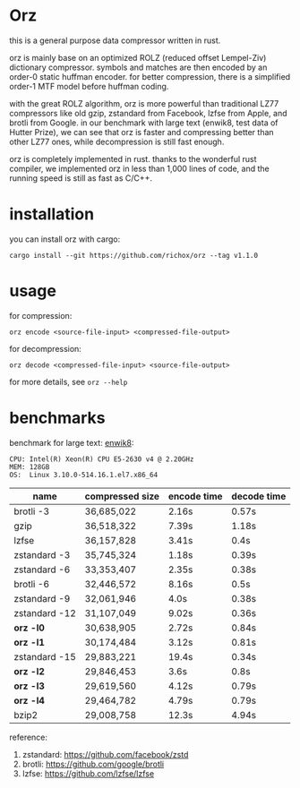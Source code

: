 Orz
===
this is a general purpose data compressor written in rust.

orz is mainly base on an optimized ROLZ (reduced offset Lempel-Ziv) dictionary compressor. symbols and matches are then encoded by an order-0 static huffman encoder. for better compression, there is a simplified order-1 MTF model before huffman coding.

with the great ROLZ algorithm, orz is more powerful than traditional LZ77 compressors like old gzip, zstandard from Facebook, lzfse from Apple, and brotli from Google. in our benchmark with large text (enwik8, test data of Hutter Prize), we can see that orz is faster and compressing better than other LZ77 ones, while decompression is still fast enough.

orz is completely implemented in rust. thanks to the wonderful rust compiler, we implemented orz in less than 1,000 lines of code, and the running speed is still as fast as C/C++.

installation
============
you can install orz with cargo:

    cargo install --git https://github.com/richox/orz --tag v1.1.0

usage
=====

for compression:

    orz encode <source-file-input> <compressed-file-output>

for decompression:

    orz decode <compressed-file-input> <source-file-output>

for more details, see `orz --help`

benchmarks
==========
benchmark for large text: [enwik8](http://mattmahoney.net/dc/text):

    CPU: Intel(R) Xeon(R) CPU E5-2630 v4 @ 2.20GHz
    MEM: 128GB
    OS:  Linux 3.10.0-514.16.1.el7.x86_64

| name          | compressed size | encode time | decode time |
|---------------|-----------------|-------------|-------------|
| brotli -3     | 36,685,022      | 2.16s       | 0.57s       |
| gzip          | 36,518,322      | 7.39s       | 1.18s       |
| lzfse         | 36,157,828      | 3.41s       | 0.4s        |
| zstandard -3  | 35,745,324      | 1.18s       | 0.39s       |
| zstandard -6  | 33,353,407      | 2.35s       | 0.38s       |
| brotli -6     | 32,446,572      | 8.16s       | 0.5s        |
| zstandard -9  | 32,061,946      | 4.0s        | 0.38s       |
| zstandard -12 | 31,107,049      | 9.02s       | 0.36s       |
| **orz -l0**   | 30,638,905      | 2.72s       | 0.84s       |
| **orz -l1**   | 30,174,484      | 3.12s       | 0.81s       |
| zstandard -15 | 29,883,221      | 19.4s       | 0.34s       |
| **orz -l2**   | 29,846,453      | 3.6s        | 0.8s        |
| **orz -l3**   | 29,619,560      | 4.12s       | 0.79s       |
| **orz -l4**   | 29,464,782      | 4.79s       | 0.79s       |
| bzip2         | 29,008,758      | 12.3s       | 4.94s       |

reference:
1. zstandard: https://github.com/facebook/zstd
2. brotli: https://github.com/google/brotli
3. lzfse: https://github.com/lzfse/lzfse
